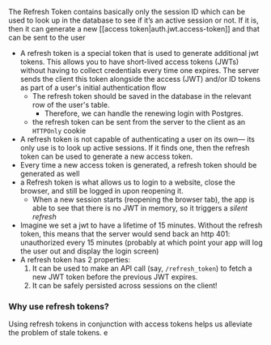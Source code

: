 
The Refresh Token contains basically only the session ID which can be used to look up in the database to see if it’s an active session or not. If it is, then it can generate a new [[access token|auth.jwt.access-token]] and that can be sent to the user
- A refresh token is a special token that is used to generate additional jwt tokens. This allows you to have short-lived access tokens (JWTs) without having to collect credentials every time one expires. The server sends the client this token alongside the access (JWT) and/or ID tokens as part of a user's initial authentication flow
	- The refresh token should be saved in the database in the relevant row of the user's table.
		- Therefore, we can handle the renewing login with Postgres.
	- the refresh token can be sent from the server to the client as an `HTTPOnly` cookie
- A refresh token is not capable of authenticating a user on its own— its only use is to look up active sessions. If it finds one, then the refresh token can be used to generate a new access token.
- Every time a new access token is generated, a refresh token should be generated as well
- a Refresh token is what allows us to login to a website, close the browser, and still be logged in upon reopening it.
	- When a new session starts (reopening the browser tab), the app is able to see that there is no JWT in memory, so it triggers a *silent refresh*
- Imagine we set a jwt to have a lifetime of 15 minutes. Without the refresh token, this means that the server would send back an http 401: unauthorized every 15 minutes (probably at which point your app will log the user out and display the login screen)
- A refresh token has 2 properties:
	1. It can be used to make an API call (say, `/refresh_token`) to fetch a new JWT token before the previous JWT expires.
	2. It can be safely persisted across sessions on the client!

### Why use refresh tokens?
Using refresh tokens in conjunction with access tokens helps us alleviate the problem of stale tokens. e